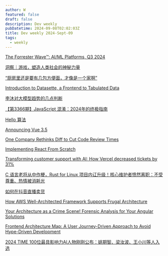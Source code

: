 ```yaml
---
author: W
featured: false
draft: false
description: Dev weekly
pubDatetime: 2024-09-08T02:02:03Z
title: Dev weekly 2024-Sept-09
tags:
  - weekly
---
```


[The Forrester Wave™: AI/ML Platforms, Q3 2024](https://reprint.forrester.com/reports/the-forrester-wavetm-ai-ml-platforms-q3-2024-e8e56c78/index.html)

[洞察｜游戏，塑造人类社会的神秘力量](https://mp.weixin.qq.com/s?__biz=MzU1NTY2MTAxNg%3D%3D&abtest_cookie=AAACAA%3D%3D&ascene=56&chksm=fa94cade87d24c3a7c22401ba14f3a91eed92a87b6c30132b88f21233366ec671ad07a1d46e8&clicktime=1725598102&countrycode=CN&devicetype=android-34&enterid=1725598102&exportkey=n_ChQIAhIQuzo%2B6ujfSYcqI5FP4WlS4hLjAQIE97dBBAEAAAAAAC3hM4NsTTsAAAAOpnltbLcz9gKNyK89dVj0TE0qpZqmP1fkl%2BQaF7utvLqE4hmxP0r5gbTl%2FBzlfWiwTbTY%2FiEhAXmsKg%2FhFsX3KQuPa4MjdiXKSvoPl6x3iLfrQzqX7YVlS0I%2FamikJZCN2hEt1zVe6VWVbm5P%2FwYjnmBESDjc7BiGV%2BwCcMwRLfBFOGODVR%2B5bgGiX8gGrd2PPwV2b9ifaA2rNw5SaL9KvuNzgdsJJ4pQVyb3Tf3UWCw04QgYEmDzYxEtNSasJBCSurMe0ynkX%2F1qpFSY&fasttmpl_flag=0&fasttmpl_fullversion=7370442-zh_CN-zip&fasttmpl_type=0&finder_biz_enter_id=4&flutter_pos=1&idx=1&lang=zh_CN&mid=2247559080&nettype=3gnet&pass_ticket=osYGqTcIHTw6JZEtElmjVZumwRyxBoDt8F5VJoSqNbj83lUk78kJeqOvRFJrR4sm&ranksessionid=1725598086&realreporttime=1725598102881&scene=90&session_us=gh_d0e08b7bd24f&sessionid=1725598098&sn=7c2830426b179d656334da3912f7710d&subscene=93&version=2800325a&wx_header=3&xtrack=1)

[“厨房里还是要有几包方便面，才像是一个家啊”](https://mp.weixin.qq.com/s?__biz=MzU3OTQ0ODg0OQ%3D%3D&abtest_cookie=AAACAA%3D%3D&ascene=56&chksm=fc4da277dc71d21a50ff50cbf83e96fb87724710bcf3032337023091783d5336fdb3912ff9b9&clicktime=1725594462&countrycode=CN&devicetype=android-34&enterid=1725594462&exportkey=n_ChQIAhIQduhQK1TjbP8xwOdc5%2B%2BTMxLjAQIE97dBBAEAAAAAAFErK12GKYUAAAAOpnltbLcz9gKNyK89dVj08VPYs6r9KvvYVCidjGcF%2BmkQWlW6eWKNLj%2BKNlHdORwdV7K7xmKoMYHr%2BbzCtl3%2BnjE0yt5HJKpe5QN7dX3kzX%2BFaJVsru3rsTcK%2FsZjxLl25HGAj2BReogUmyc3yWuHYJL0jFwecuOXzVJMUTgkPOHDTlHwkyKt2plbTuu6srZyfvQd2SotL1zUOEp%2FE8Z%2BatIq5Fy%2Fn3pdaC7nv73qjsN%2BTe3dm1qtpFffYN4VZ5tbizIHHpkHLUCf30xl&fasttmpl_flag=0&fasttmpl_fullversion=7370442-zh_CN-zip&fasttmpl_type=0&finder_biz_enter_id=4&flutter_pos=2&idx=1&lang=zh_CN&mid=2247820423&nettype=3gnet&pass_ticket=j2uMSov8TjP%2F6q5qm63pMzFNCDZ3TZtV9E98AXLXuNyWEooCLdmEhRWldTZyR5%2Fh&ranksessionid=1725593858&realreporttime=1725594462540&scene=90&session_us=gh_e36805c910b8&sessionid=1725593865&sn=886bafaea0ba5fe5310b16558f6e1c21&subscene=93&version=2800325a&wx_header=3&xtrack=1)

[Introduction to Datasette, a Frontend to Tabulated Data](https://thenewstack.io/introduction-to-datasette-a-frontend-to-tabulated-data/)

[李沐对大模型趋势的几点判断](https://mp.weixin.qq.com/s?__biz=Mzg5Mjc3MjIyMA%3D%3D&abtest_cookie=AAACAA%3D%3D&ascene=56&chksm=c185866a650a014b3c94b1a92b86d3eb16f78b2172e2f8a774b8df16fd70d9716b68288577a4&clicktime=1725525153&countrycode=CN&devicetype=android-34&enterid=1725525153&exportkey=n_ChQIAhIQb6Rshy3rqUcmSqRuEvHU3hLjAQIE97dBBAEAAAAAAMBcA6%2Foq1kAAAAOpnltbLcz9gKNyK89dVj0VD6Od9kGZ37q%2BMjycM42fF0ifgSN1LsLHJfpq5BQHU%2BKoljWlmIEOkAV5RgrvJgESLDSawCjjtX6%2B6UnfAqoTZGaZCAoBs6qBdOi1JeLoPj1OpE8p5VTQ9UUfg9jMc4Cjb4uZm0N3zEmRUgqQxFg6ZktkuWRL6HOcDcPU%2Fyy1mMlxMHJVsNpqS6PcHJ0lhudEHO6Gq4i0Q%2Ftlpir%2BWcsyPArZQZCZBXWyozmLEVSb6qv%2BB%2BLvMOW7o%2F0HroG&fasttmpl_flag=0&fasttmpl_fullversion=7370250-zh_CN-zip&fasttmpl_type=0&finder_biz_enter_id=4&flutter_pos=5&idx=1&lang=zh_CN&mid=2247571252&nettype=3gnet&pass_ticket=pHpHlAfBHddR5cQaBKnRarji3cjwabo7XBswBqWgZ857oeo0YXVFZehS9YZkS23Y&ranksessionid=1725525120&realreporttime=1725525153069&scene=90&session_us=gh_9b1df4558a05&sessionid=1725525116&sn=131b4c1bc82ad98d34db9c9408d0d57b&subscene=93&version=2800325a&wx_header=3&xtrack=1)

[【第3366期】JavaScript 混淆：2024年的终极指南](https://mp.weixin.qq.com/s?__biz=MjM5MTA1MjAxMQ%3D%3D&abtest_cookie=AAACAA%3D%3D&ascene=56&chksm=bcb22d8956fb4fe05a5fa2d929661bf1d8ee8e9620eb6358243514bae5927d3bcf3bd65fdf57&clicktime=1725411787&countrycode=CN&devicetype=android-34&enterid=1725411787&exportkey=n_ChQIAhIQBQaWT2f5vWOLyV4ZXb%2B4JBLjAQIE97dBBAEAAAAAAEU3Fs1FNcMAAAAOpnltbLcz9gKNyK89dVj0SY8uhgyEFe0dQKvZ9q9z08PLuNIUXk%2FEiI9WwVRtvUUhV6aT6JSlAqqepRN0HHhODM8e8elKzJIu1kOh51Hr4PVrc7r8%2Bj4YEquycZRp0HXsXL4CmZRzCMJHmPHxRshjdlbDERq7XzYRflygkhM6%2Bi%2F7zmZZow%2B0FTVyyjQNaXpKkIzwNw%2BwekjQZO7iiiUmhMsT5PGve8N99w72mDIa5OA8Mz7DJKSEKLo1DUB5NjbU%2F7EClmLPMC8JRRP9&fasttmpl_flag=0&fasttmpl_fullversion=7367566-zh_CN-zip&fasttmpl_type=0&finder_biz_enter_id=4&flutter_pos=5&idx=1&lang=zh_CN&mid=2651272808&nettype=3gnet&pass_ticket=GPPPIbZ8lqe46bQQOZp489vRuNZoqKk66HsqnlxuaXqq37g%2FvRUzvCwjJMM3eLNS&ranksessionid=1725411748&realreporttime=1725411787954&scene=90&session_us=gh_780d1f7a7e67&sessionid=1725411758&sn=404ff6796aab7f257a18282f9393d171&subscene=93&version=2800325a&wx_header=3&xtrack=1)

[Hello 算法](https://www.hello-algo.com/)

[Announcing Vue 3.5](https://blog.vuejs.org/posts/vue-3-5)

[One Company Rethinks Diff to Cut Code Review Times](https://thenewstack.io/one-company-rethinks-diff-to-cut-code-review-times/)

[Implementing React From Scratch](https://www.rob.directory/blog/react-from-scratch)

[Transforming customer support with AI: How Vercel decreased tickets by 31%](https://vercel.com/blog/transforming-customer-support-with-ai-how-vercel-decreased-tickets)

[C 语言老将从中作梗，Rust for Linux 项目内讧升级！核心维护者愤然离职：不受尊重、热情被消耗光](https://mp.weixin.qq.com/s?__biz=MjM5MDE0Mjc4MA%3D%3D&abtest_cookie=AAACAA%3D%3D&ascene=56&chksm=bc4fcc0299da14638a72f3d3c67f9aa3da9a361d802e367d7469c09055eb70dbfc15f18ad438&clicktime=1725257849&countrycode=CN&devicetype=android-34&enterid=1725257849&exportkey=n_ChQIAhIQh98qpNmPtph%2B%2FjvN%2B3hoVhLjAQIE97dBBAEAAAAAAPZbDceAyacAAAAOpnltbLcz9gKNyK89dVj0yxPOiRmwq36zOCQfdPaDQz1EuviYEjejjh%2FkC4yh8lW7snAmnCwmYOvMjp3cJurXcAgAy0XbfrDq7rP6YpqscEucJu1Iz3DkxJwv%2BFVE1dUvoNp97aMwBnDLePnBCX2GysjCWSkGb0nka4tsUmWp5kOkPZNuLVEwoKaxfxsAUO6Qv3rBcrWq8nodx2AlNX0mngtZvwpvRkgTVFgDi38M%2FMC4dvcETewM4CiiUwvneSK7Pg%2FLqgMWWB4BefI0&fasttmpl_flag=0&fasttmpl_fullversion=7365003-zh_CN-zip&fasttmpl_type=0&finder_biz_enter_id=4&flutter_pos=4&idx=1&lang=zh_CN&mid=2651217598&nettype=3gnet&pass_ticket=8DSSSt8SVv1Aj5gnrHN1HKIRMg5%2ByPlWoPM9Wn%2FoI1dXKpEETeWupghj0Cx4ETzQ&ranksessionid=1725257822&realreporttime=1725257849103&scene=90&session_us=gh_b443474846ae&sessionid=1725257826&sn=1efab2602da57794889166b3b64aed16&subscene=93&version=28003259&wx_header=3&xtrack=1)

[如何在抖音直播卖货](https://blog.devtang.com/2024/09/01/living-selling-101/)

[How AWS Well-Architected Framework Supports Frugal Architecture](https://www.infoq.com/news/2024/09/aws-well-architected-frugal/)

[Your Architecture as a Crime Scene! Forensic Analysis for Your Angular Solutions](https://www.angulararchitects.io/en/blog/your-architecture-as-a-crime-scene-forensic-analysis-for-your-angular-solutions/)

[Frontend Architecture Map: A User Journey-Driven Approach to Avoid Hype-Driven Development](https://www.workingsoftware.dev/frontend-architecture-map-a-user-journey-driven-approach-to-avoid-hype-driven-development/)

[2024 TIME 100位最具影响力AI人物刚刚公布：姚期智、梁汝波、王小川等人入选](https://www.jiqizhixin.com/articles/2024-09-06-6)

[]()

[]()

[]()

[]()

[]()

[]()

[]()

[]()

[]()

[]()

[]()

[]()

[]()

[]()

[]()

[]()

[]()

[]()

[]()

[]()

[]()

[]()

[]()

[]()

[]()

[]()

[]()

[]()

[]()

[]()

[]()

[]()

[]()

[]()

[]()

[]()

[]()

[]()

[]()

[]()

[]()

[]()

[]()

[]()

[]()

[]()

[]()

[]()

[]()

[]()

[]()

[]()

[]()

[]()

[]()

[]()

[]()

[]()

[]()

[]()

[]()

[]()

[]()

[]()

[]()

[]()

[]()

[]()

[]()

[]()

[]()

[]()

[]()

[]()

[]()

[]()

[]()

[]()

[]()

[]()

[]()

[]()

[]()

[]()

[]()

[]()

[]()

[]()

[]()

[]()

[]()

[]()

[]()

[]()

[]()

[]()

[]()

[]()

[]()

[]()

[]()

[]()

[]()

[]()

[]()

[]()

[]()

[]()

[]()

[]()

[]()

[]()

[]()

[]()

[]()

[]()

[]()

[]()

[]()

[]()

[]()

[]()

[]()

[]()

[]()

[]()

[]()

[]()

[]()

[]()

[]()

[]()

[]()

[]()

[]()

[]()

[]()

[]()

[]()

[]()

[]()

[]()

[]()

[]()

[]()

[]()

[]()

[]()

[]()

[]()

[]()

[]()

[]()

[]()

[]()

[]()

[]()

[]()

[]()

[]()

[]()

[]()

[]()

[]()

[]()

[]()

[]()

[]()

[]()

[]()

[]()

[]()

[]()

[]()

[]()

[]()

[]()

[]()

[]()

[]()

[]()

[]()

[]()

[]()

[]()

[]()

[]()

[]()

[]()

[]()

[]()

[]()

[]()

[]()

[]()

[]()

[]()

[]()

[]()

[]()

[]()

[]()

[]()

[]()

[]()

[]()

[]()

[]()

[]()

[]()

[]()

[]()

[]()

[]()

[]()

[]()

[]()

[]()

[]()

[]()

[]()

[]()

[]()

[]()

[]()

[]()

[]()

[]()

[]()

[]()

[]()

[]()

[]()

[]()

[]()

[]()

[]()

[]()

[]()

[]()

[]()

[]()

[]()

[]()

[]()

[]()

[]()

[]()

[]()

[]()

[]()

[]()

[]()

[]()

[]()

[]()

[]()

[]()

[]()

[]()

[]()

[]()

[]()

[]()

[]()

[]()

[]()

[]()

[]()

[]()

[]()

[]()

[]()

[]()

[]()

[]()

[]()

[]()

[]()

[]()

[]()

[]()

[]()

[]()

[]()

[]()

[]()

[]()

[]()

[]()

[]()

[]()

[]()

[]()

[]()

[]()

[]()

[]()

[]()

[]()

[]()

[]()

[]()

[]()

[]()

[]()

[]()

[]()

[]()

[]()

[]()

[]()

[]()

[]()

[]()

[]()

[]()

[]()

[]()

[]()

[]()

[]()

[]()

[]()

[]()

[]()

[]()

[]()

[]()

[]()

[]()

[]()

[]()

[]()

[]()

[]()

[]()

[]()

[]()

[]()

[]()

[]()

[]()

[]()

[]()

[]()

[]()

[]()

[]()

[]()

[]()

[]()

[]()

[]()

[]()
